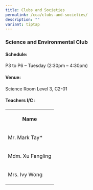 ```yaml
---
title: Clubs and Societies
permalink: /cca/clubs-and-societies/
description: ""
variant: tiptap
---
```

<h3>Science and Environmental Club</h3>
<h4><strong>Schedule:</strong></h4>
<p>P3 to P6 – Tuesday (2:30pm – 4:30pm)</p>
<h4><strong>Venue:</strong></h4>
<p>Science Room Level 3, C2-01</p>
<h4><strong>Teachers I/C :</strong></h4>
<p></p>
<table style="minWidth: 25px">
<colgroup>
<col>
</colgroup>
<tbody>
<tr>
<th rowspan="1" colspan="1">
<p>Name</p>
</th>
</tr>
<tr>
<td rowspan="1" colspan="1">
<p>Mr. Mark Tay*</p>
</td>
</tr>
<tr>
<td rowspan="1" colspan="1">
<p>Mdm. Xu Fangling</p>
</td>
</tr>
<tr>
<td rowspan="1" colspan="1">
<p>Mrs. Ivy Wong</p>
</td>
</tr>
</tbody>
</table>
<p></p>